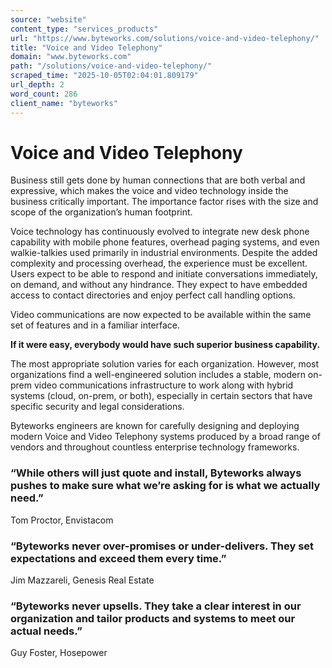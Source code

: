 ```yaml
---
source: "website"
content_type: "services_products"
url: "https://www.byteworks.com/solutions/voice-and-video-telephony/"
title: "Voice and Video Telephony"
domain: "www.byteworks.com"
path: "/solutions/voice-and-video-telephony/"
scraped_time: "2025-10-05T02:04:01.809179"
url_depth: 2
word_count: 286
client_name: "byteworks"
---
```


# Voice and Video Telephony

Business still gets done by human connections that are both verbal and expressive, which makes the voice and video technology inside the business critically important. The importance factor rises with the size and scope of the organization’s human footprint.

Voice technology has continuously evolved to integrate new desk phone capability with mobile phone features, overhead paging systems, and even walkie-talkies used primarily in industrial environments. Despite the added complexity and processing overhead, the experience must be excellent. Users expect to be able to respond and initiate conversations immediately, on demand, and without any hindrance. They expect to have embedded access to contact directories and enjoy perfect call handling options.

Video communications are now expected to be available within the same set of features and in a familiar interface.

**If it were easy, everybody would have such superior business capability.**

The most appropriate solution varies for each organization. However, most organizations find a well-engineered solution includes a stable, modern on-prem video communications infrastructure to work along with hybrid systems (cloud, on-prem, or both), especially in certain sectors that have specific security and legal considerations.

Byteworks engineers are known for carefully designing and deploying modern Voice and Video Telephony systems produced by a broad range of vendors and throughout countless enterprise technology frameworks.

### “While others will just quote and install, Byteworks always pushes to make sure what we’re asking for is what we actually need.”

Tom Proctor, Envistacom

### “Byteworks never over-promises or under-delivers. They set expectations and exceed them every time.”

Jim Mazzareli, Genesis Real Estate

### “Byteworks never upsells. They take a clear interest in our organization and tailor products and systems to meet our actual needs.”

Guy Foster, Hosepower